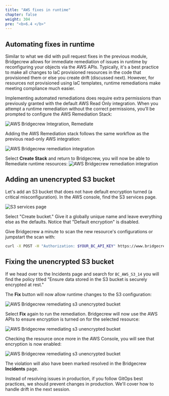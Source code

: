 ```yaml
---
title: "AWS fixes in runtime"
chapter: false
weight: 304
pre: "<b>6.4 </b>"
---
```


## Automating fixes in runtime

Similar to what we did with pull request fixes in the previous module, Bridgecrew allows for immediate remediation of issues in runtime by reconfiguring your objects via the AWS APIs. Typically, it's a best practice to make all changes to IaC provisioned resources in the code that provisioned them or else you create drift (discussed next). However, for resources not provisioned using IaC templates, runtime remediations make meeting compliance much easier.

Implementing automated remediations does require extra permissions than previously granted with the default AWS Read Only integration. When you attempt a runtime remediation without the correct permissions, you’ll be prompted to configure the AWS Remediation Stack: 


![AWS Bridgecrew Integration, Remediate](./images/dashboard-aws-runtime-00010.png "AWS Bridgecrew Integration, Remediate")

Adding the AWS Remediation stack follows the same workflow as the previous read-only AWS integration:

![AWS Bridgecrew remediation integration](./images/remediate_stack_1.png "AWS Bridgecrew remediation integration")

Select **Create Stack** and return to Bridgecrew, you will now be able to Remediate runtime resources:
![AWS Bridgecrew remediation integration](./images/remediate_stack_3.png "AWS Bridgecrew remediation integration")

## Adding an unencrypted S3 bucket

Let's add an S3 bucket that does not have default encryption turned (a critical misconfiguration). In the AWS console, find the S3 services page.

![S3 services page](./images/s3_page.png "S3 services page")

Select "Create bucket." Give it a globally unique name and leave everything else as the defaults. Notice that "Default encryption" is disabled.

Give Bridgecrew a minute to scan the new resource's configurations or jumpstart the scan with:

```bash
curl -X POST -H "Authorization: $YOUR_BC_API_KEY" https://www.bridgecrew.cloud/api/v1/scans/integrations
```

## Fixing the unencrypted S3 bucket

If we head over to the Incidents page and search for `BC_AWS_S3_14` you will find the policy titled "Ensure data stored in the S3 bucket is securely encrypted at rest."

The **Fix** button will now allow runtime changes to the S3 configuration:

![AWS Bridgecrew remediating s3 unencrypted bucket](./images/remediation-s3-encryption-00001.png "AWS Bridgecrew remediating s3 unencrypted bucket")

Select **Fix** again to run the remediation. Bridgecrew will now use the AWS APIs to ensure encryption is turned on for the selected resource:

![AWS Bridgecrew remediating s3 unencrypted bucket](./images/remediation-s3-encryption-00008.png "AWS Bridgecrew remediating s3 unencrypted bucket")

Checking the resource once more in the AWS Console, you will see that encryption is now enabled:

![AWS Bridgecrew remediating s3 unencrypted bucket](./images/remediation-s3-encryption-00009.png "AWS Bridgecrew remediating s3 unencrypted bucket")

The violation will also have been marked resolved in the Bridgecrew **Incidents** page.

Instead of resolving issues in production, if you follow GitOps best practices, we should prevent changes in production. We'll cover how to handle drift in the next session.